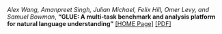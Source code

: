 *Alex Wang, Amanpreet Singh, Julian Michael, Felix Hill, Omer Levy, and Samuel Bowman*, **“GLUE: A multi-task benchmark and analysis platform for natural language understanding”**  [[HOME Page]](https://aclanthology.org/W18-5446/) [[PDF]](https://aclanthology.org/W18-5446.pdf)